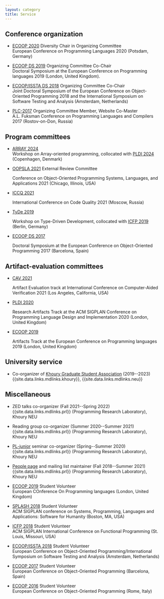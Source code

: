 ```yaml
---
layout: category
title: Service
---
```


## Conference organization 

* [ECOOP 2020](https://2020.ecoop.org/)
  Diversity Chair in Organizing Committee  
  European Conference on Programming Languages 2020
  (Potsdam, Germany)

* [ECOOP DS 2019](https://2019.ecoop.org/track/ecoop-2019-docsymp)
  Organizing Committee Co-Chair  
  Doctoral Symposium at the European Conference on Programming languages 2019
  (London, United Kingdom).

* [ECOOP/ISSTA DS 2018](https://conf.researchr.org/track/ecoop-issta-2018/ecoop-issta-2018-doctoral-symposium)
  Organizing Committee Co-Chair  
  Joint Doctoral Symposium of
  the European Conference on Object-Oriented Programming 2018 and
  the International Symposium on Software Testing and Analysis
  (Amsterdam, Netherlands)

* [PLC-2017](http://plc.sfedu.ru/index.html)
  Organizing Committee Member, Website Co-Master  
  A.L. Fuksman Conference on Programming Languages and Compilers 2017
  (Rostov-on-Don, Russia) 

## Program committees

* [ARRAY 2024](https://pldi24.sigplan.org/home/ARRAY-2024)  
  Workshop on Array-oriented programming,
  collocated with [PLDI 2024](https://pldi24.sigplan.org/)
  (Copenhagen, Denmark)

* [OOPSLA 2021](https://2021.splashcon.org/track/splash-2021-oopsla) External Review Committee  
  <!--Program Committee Member.  -->
  Conference on Object-Oriented Programming Systems, Languages, and Applications 2021
  (Chicago, Illinois, USA)

* [ICCQ 2021](https://www.iccq.ru/)  
  <!--Program Committee Member.  -->
  International Conference on Code Quality 2021
  (Moscow, Russia)

* [TyDe 2019](https://icfp19.sigplan.org/home/tyde-2019)  
  <!--Program Committee Member.  -->
  Workshop on Type-Driven Development,
  collocated with [ICFP 2019](https://icfp19.sigplan.org/home) 
  (Berlin, Germany)

* [ECOOP DS 2017](http://2017.ecoop.org/track/ecoop-2017-Doctoral-Symposium)  
  <!--Program Committee Member.  -->
  Doctoral Symposium at the European Conference on Object-Oriented Programming 2017
  (Barcelona, Spain)

## Artifact-evaluation committees

* [CAV 2021](http://i-cav.org/2021/artifact-evaluation/)  
  <!--Artifact Evaluation Committee Member.  -->
  Artifact Evaluation track at
  International Conference on Computer-Aided Verification 2021
  (Los Angeles, California, USA)

* [PLDI 2020](https://pldi20.sigplan.org/track/pldi-2020-PLDI-Research-Artifacts)  
  <!--Artifact Evaluation Committee Member.  -->
  Research Artifacts Track at the ACM SIGPLAN Conference 
  on Programming Language Design and Implementation 2020
  (London, United Kingdom)

* [ECOOP 2019](https://2019.ecoop.org/track/ecoop-2019-artifacts)  
  <!--Artifact Evaluation Committee Member.  -->
  Artifacts Track at the European Conference on Programming languages 2019
  (London, United Kingdom)

## University service

* Co-organizer of [Khoury Graduate Student Association]({{site.data.links.websites.kgsa}}) (2019--2023)  
  {{site.data.links.mdlinks.khoury}},
  {{site.data.links.mdlinks.neu}}

## Miscellaneous

* ZED talks co-organizer (Fall 2021--Spring 2022)  
  {{site.data.links.mdlinks.prl}} (Programming Research Laboratory),
  Khoury NEU

* Reading group co-organizer (Summer 2020--Summer 2021)  
  {{site.data.links.mdlinks.prl}} (Programming Research Laboratory),
  Khoury NEU

* [PL-junior](https://github.com/nuprl/prl-seminar-junior)
  seminar co-organizer (Spring--Summer 2020)  
  {{site.data.links.mdlinks.prl}} (Programming Research Laboratory),
  Khoury NEU

* [People page]({{site.data.links.places.prl.link}}/people.html)
  and mailing list maintainer (Fall 2018--Summer 2021)  
  {{site.data.links.mdlinks.prl}} (Programming Research Laboratory),
  Khoury NEU

* [ECOOP 2019](https://2019.ecoop.org/) Student Volunteer  
  European COnference On Programming languages (London, United Kingdom)

* [SPLASH 2018](https://2018.splashcon.org/) Student Volunteer  
  ACM SIGPLAN conference on Systems, Programming, Languages and
  Applications: Software for Humanity (Boston, MA, USA)

* [ICFP 2018](https://icfp18.sigplan.org/) Student Volunteer  
  ACM SIGPLAN International Conference on Functional Programming
  (St. Louis, Missouri, USA)

* [ECOOP/ISSTA 2018](https://conf.researchr.org/home/ecoop-issta-2018) Student Volunteer  
  European Conference on Object-Oriented Programming/International
  Symposium on Software Testing and Analysis
  (Amsterdam, Netherlands)
  
* [ECOOP 2017](https://2017.ecoop.org/) Student Volunteer  
  European Conference on Object-Oriented Programming (Barcelona, Spain)
  
* [ECOOP 2016](https://2016.ecoop.org/) Student Volunteer  
  European Conference on Object-Oriented Programming (Rome, Italy)
